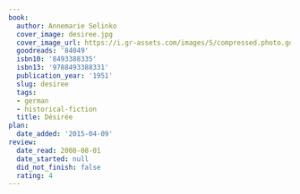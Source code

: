 ```yaml
---
book:
  author: Annemarie Selinko
  cover_image: desiree.jpg
  cover_image_url: https://i.gr-assets.com/images/S/compressed.photo.goodreads.com/books/1171048586l/84049.jpg
  goodreads: '84049'
  isbn10: '8493388335'
  isbn13: '9788493388331'
  publication_year: '1951'
  slug: desiree
  tags:
  - german
  - historical-fiction
  title: Désirée
plan:
  date_added: '2015-04-09'
review:
  date_read: 2008-08-01
  date_started: null
  did_not_finish: false
  rating: 4
---
```

